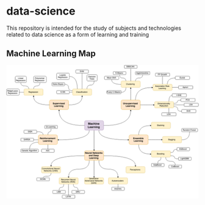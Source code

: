 # data-science
This repository is intended for the study of subjects and technologies related to data science as a form of learning and training


## Machine Learning Map

![Machine Learning Map](images/machine-learning-map.png)
